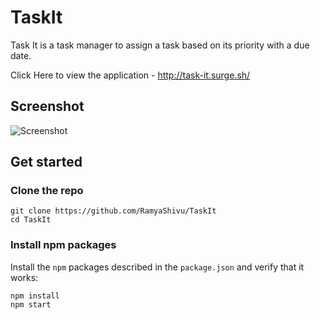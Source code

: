 # TaskIt
Task It is a task manager to assign a task based on its priority with a due date.

Click Here to view the application - http://task-it.surge.sh/

## Screenshot

![Screenshot](https://github.com/RamyaShivu/TaskIt#task-it)

## Get started

### Clone the repo

```shell
git clone https://github.com/RamyaShivu/TaskIt
cd TaskIt
```

### Install npm packages

Install the `npm` packages described in the `package.json` and verify that it works:

```shell
npm install
npm start
```

